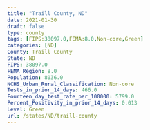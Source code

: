 ```yaml
---
title: "Traill County, ND"
date: 2021-01-30
draft: false
type: county
tags: [FIPS:38097.0,FEMA:8.0,Non-core,Green]
categories: [ND]
County: Traill County
State: ND
FIPS: 38097.0
FEMA_Region: 8.0
Population: 8036.0
NCHS_Urban_Rural_Classification: Non-core
Tests_in_prior_14_days: 466.0
Fourteen_day_test_rate_per_100000: 5799.0
Percent_Positivity_in_prior_14_days: 0.013
Level: Green
url: /states/ND/traill-county
---
```




